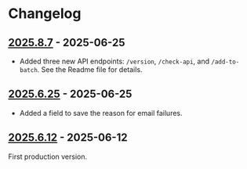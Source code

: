# Changelog

## [2025.8.7] - 2025-06-25

- Added three new API endpoints: `/version`, `/check-api`, and `/add-to-batch`. See the Readme file for details.

## [2025.6.25] - 2025-06-25

- Added a field to save the reason for email failures.

## [2025.6.12] - 2025-06-12

First production version.

[2025.8.7]: https://github.com/gaepdit/email-queue/releases/tag/v2025.8.7
[2025.6.25]: https://github.com/gaepdit/email-queue/releases/tag/v2025.6.25
[2025.6.12]: https://github.com/gaepdit/email-queue/releases/tag/v2025.6.12
